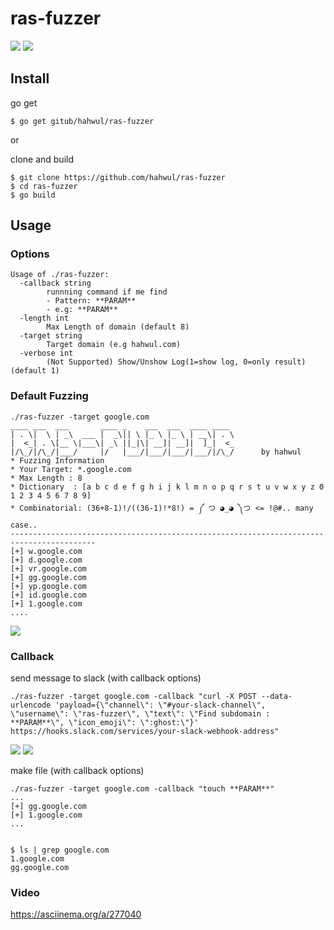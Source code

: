 # ras-fuzzer
<img src="https://img.shields.io/github/license/hahwul/ras-fuzzer.svg"> <a href="https://twitter.com/intent/follow?screen_name=hahwul"><img src="https://img.shields.io/static/v1.svg?label=follow&message=hahwul&color=black"></a>
## Install 
go get
```cassandraql
$ go get gitub/hahwul/ras-fuzzer
```

or 

clone and build
```cassandraql
$ git clone https://github.com/hahwul/ras-fuzzer
$ cd ras-fuzzer
$ go build
```

## Usage 
### Options
```cassandraql
Usage of ./ras-fuzzer:
  -callback string
    	runnning command if me find
    	- Pattern: **PARAM**
    	- e.g: **PARAM**
  -length int
    	Max Length of domain (default 8)
  -target string
    	Target domain (e.g hahwul.com)
  -verbose int
    	(Not Supported) Show/Unshow Log(1=show log, 0=only result) (default 1)

```

### Default Fuzzing
```cassandraql
./ras-fuzzer -target google.com
____ ___  ___       ____ _    ___  ___  ____ ____
| . \|  \ | _\  ___ |  _\|| \ |_ \ |_ \ | __\| . \
|  <_| . \[__ \|___\| _\ ||_|\| __]| __]|  ]_|  <_
|/\_/|/\_/|___/     |/   |___/|___/|___/|___/|/\_/      by hahwul
* Fuzzing Information
* Your Target: *.google.com
* Max Length : 8
* Dictionary  : [a b c d e f g h i j k l m n o p q r s t u v w x y z 0 1 2 3 4 5 6 7 8 9]
* Combinatorial: (36+8-1)!/((36-1)!*8!) = ༼ つ ◕_◕ ༽つ <= !@#.. many case..
-----------------------------------------------------------------------------------------
[+] w.google.com
[+] d.google.com
[+] vr.google.com
[+] gg.google.com
[+] yp.google.com
[+] id.google.com
[+] 1.google.com
....
```
<img src="https://user-images.githubusercontent.com/13212227/67593375-0954f680-f79d-11e9-8149-87762348cd91.png">

### Callback
send message to slack (with callback options)
```cassandraql
./ras-fuzzer -target google.com -callback "curl -X POST --data-urlencode 'payload={\"channel\": \"#your-slack-channel\", \"username\": \"ras-fuzzer\", \"text\": \"Find subdomain : **PARAM**\", \"icon_emoji\": \":ghost:\"}' https://hooks.slack.com/services/your-slack-webhook-address"
```
<img src="https://user-images.githubusercontent.com/13212227/67593463-2689c500-f79d-11e9-9fd4-ea4ebc0c4be1.png">
<img src="https://user-images.githubusercontent.com/13212227/67593464-2689c500-f79d-11e9-9814-886f94f90c97.png">

make file (with callback options)
```cassandraql
./ras-fuzzer -target google.com -callback "touch **PARAM**"
...
[+] gg.google.com
[+] 1.google.com 
...


$ ls | grep google.com
1.google.com
gg.google.com
```

### Video
https://asciinema.org/a/277040
